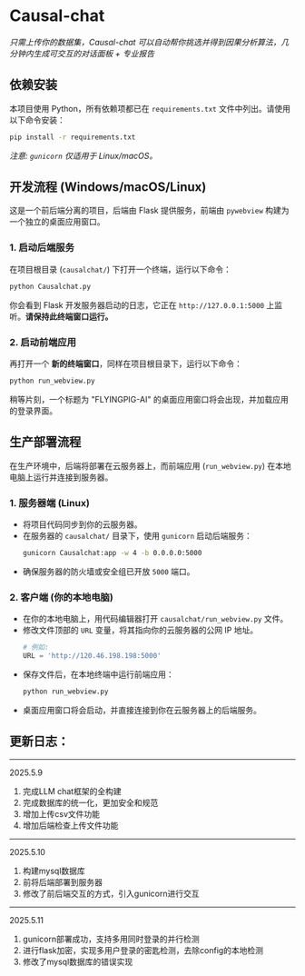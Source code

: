 # Causal-chat
*只需上传你的数据集，Causal-chat 可以自动帮你挑选并得到因果分析算法，几分钟内生成可交互的对话面板 + 专业报告*

## 依赖安装
本项目使用 Python，所有依赖项都已在 `requirements.txt` 文件中列出。请使用以下命令安装：
```bash
pip install -r requirements.txt
```
*注意: `gunicorn` 仅适用于 Linux/macOS。*

## 开发流程 (Windows/macOS/Linux)

这是一个前后端分离的项目，后端由 Flask 提供服务，前端由 `pywebview` 构建为一个独立的桌面应用窗口。

### 1. 启动后端服务
在项目根目录 (`causalchat/`) 下打开一个终端，运行以下命令：
```bash
python Causalchat.py
```
你会看到 Flask 开发服务器启动的日志，它正在 `http://127.0.0.1:5000` 上监听。**请保持此终端窗口运行。**

### 2. 启动前端应用
再打开一个 **新的终端窗口**，同样在项目根目录下，运行以下命令：
```bash
python run_webview.py
```
稍等片刻，一个标题为 "FLYINGPIG-AI" 的桌面应用窗口将会出现，并加载应用的登录界面。

## 生产部署流程

在生产环境中，后端将部署在云服务器上，而前端应用 (`run_webview.py`) 在本地电脑上运行并连接到服务器。

### 1. 服务器端 (Linux)
- 将项目代码同步到你的云服务器。
- 在服务器的 `causalchat/` 目录下，使用 `gunicorn` 启动后端服务：
  ```bash
  gunicorn Causalchat:app -w 4 -b 0.0.0.0:5000
  ```
- 确保服务器的防火墙或安全组已开放 `5000` 端口。

### 2. 客户端 (你的本地电脑)
- 在你的本地电脑上，用代码编辑器打开 `causalchat/run_webview.py` 文件。
- 修改文件顶部的 `URL` 变量，将其指向你的云服务器的公网 IP 地址。
  ```python
  # 例如:
  URL = 'http://120.46.198.198:5000' 
  ```
- 保存文件后，在本地终端中运行前端应用：
  ```bash
  python run_webview.py
  ```
- 桌面应用窗口将会启动，并直接连接到你在云服务器上的后端服务。


## 更新日志：


---
2025.5.9
1. 完成LLM chat框架的全构建
2. 完成数据库的统一化，更加安全和规范
3. 增加上传csv文件功能  
4. 增加后端检查上传文件功能

---
2025.5.10
1. 构建mysql数据库
2. 前将后端部署到服务器
3. 修改了前后端交互的方式，引入gunicorn进行交互

---
2025.5.11
1. gunicorn部署成功，支持多用同时登录的并行检测
2. 进行flask加密，实现多用户登录的密匙检测，去除config的本地检测
3. 修改了mysql数据库的错误实现
   